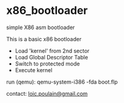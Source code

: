 x86_bootloader
==============

simple X86 asm bootloader

This is a basic x86 bootloader
- Load 'kernel' from 2nd sector
- Load Global Descriptor Table
- Switch to protected mode
- Execute kernel

run (qemu):
qemu-system-i386 -fda boot.flp

contact: loic.poulain@gmail.com
